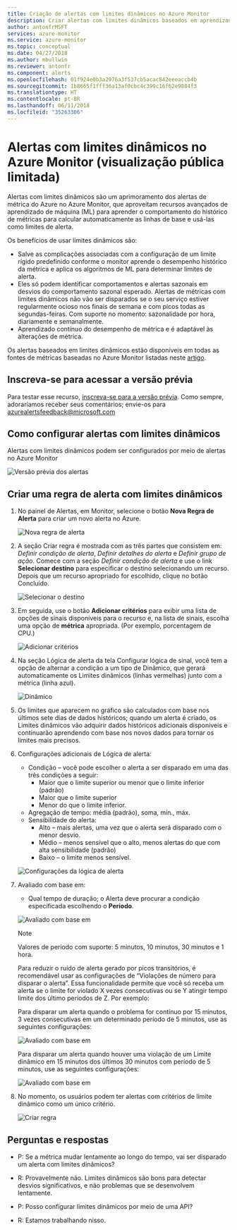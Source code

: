 ```yaml
---
title: Criação de alertas com limites dinâmicos no Azure Monitor
description: Criar alertas com limites dinâmicos baseados em aprendizado de máquina
author: antonfrMSFT
services: azure-monitor
ms.service: azure-monitor
ms.topic: conceptual
ms.date: 04/27/2018
ms.author: mbullwin
ms.reviewer: antonfr
ms.component: alerts
ms.openlocfilehash: 01f924e0b3a2976a3f537cb5acac842eeeaccb4b
ms.sourcegitcommit: 1b8665f1fff36a13af0cbc4c399c16f62e9884f3
ms.translationtype: HT
ms.contentlocale: pt-BR
ms.lasthandoff: 06/11/2018
ms.locfileid: "35263306"
---
```

# <a name="alerts-with-dynamic-thresholds-in-azure-monitor-limited-public-preview"></a>Alertas com limites dinâmicos no Azure Monitor (visualização pública limitada)

Alertas com limites dinâmicos são um aprimoramento dos alertas de métrica do Azure no Azure Monitor, que aproveitam recursos avançados de aprendizado de máquina (ML) para aprender o comportamento do histórico de métricas para calcular automaticamente as linhas de base e usá-las como limites de alerta.

Os benefícios de usar limites dinâmicos são:

- Salve as complicações associadas com a configuração de um limite rígido predefinido conforme o monitor aprende o desempenho histórico da métrica e aplica os algoritmos de ML para determinar limites de alerta.
- Eles só podem identificar comportamentos e alertas sazonais em desvios do comportamento sazonal esperado. Alertas de métricas com limites dinâmicos não vão ser disparados se o seu serviço estiver regularmente ocioso nos finais de semana e com picos todas as segundas-feiras. Com suporte no momento: sazonalidade por hora, diariamente e semanalmente.
- Aprendizado contínuo do desempenho de métrica e é adaptável às alterações de métrica.

Os alertas baseados em limites dinâmicos estão disponíveis em todas as fontes de métricas baseadas no Azure Monitor listadas neste [artigo](https://docs.microsoft.com/azure/monitoring-and-diagnostics/monitoring-near-real-time-metric-alerts#what-resources-can-i-create-near-real-time-metric-alerts-for).

## <a name="sign-up-to-access-the-preview"></a>Inscreva-se para acessar a versão prévia

Para testar esse recurso, [inscreva-se para a versão prévia](http://aka.ms/DynamicThresholdMetricAlerts). Como sempre, adoraríamos receber seus comentários; envie-os para [azurealertsfeedback@microsoft.com](mailto:azurealertsfeedback@microsoft.com)

## <a name="how-to-configure-alerts-with-dynamic-thresholds"></a>Como configurar alertas com limites dinâmicos

Alertas com limites dinâmicos podem ser configurados por meio de alertas no Azure Monitor

![Versão prévia dos alertas](./media/monitoring-alerts-dynamic-thresholds/0001.png)

## <a name="creating-an-alert-rule-with-dynamic-thresholds"></a>Criar uma regra de alerta com limites dinâmicos

1. No painel de Alertas, em Monitor, selecione o botão **Nova Regra de Alerta** para criar um novo alerta no Azure.

   ![Nova regra de alerta](./media/monitoring-alerts-dynamic-thresholds/002.png)

2. A seção Criar regra é mostrada com as três partes que consistem em: _Definir condição de alerta_, _Definir detalhes do alerta_ e _Definir grupo de ação_. Comece com a seção _Definir condição de alerta_ e use o link **Selecionar destino** para especificar o destino selecionando um recurso. Depois que um recurso apropriado for escolhido, clique no botão Concluído.

   ![Selecionar o destino](./media/monitoring-alerts-dynamic-thresholds/0003.png)

3. Em seguida, use o botão **Adicionar critérios** para exibir uma lista de opções de sinais disponíveis para o recurso e, na lista de sinais, escolha uma opção de **métrica** apropriada. (Por exemplo, porcentagem de CPU.)

   ![Adicionar critérios](./media/monitoring-alerts-dynamic-thresholds/004.png)

4. Na seção Lógica de alerta da tela Configurar lógica de sinal, você tem a opção de alternar a condição a um tipo de Dinâmico, que gerará automaticamente os Limites dinâmicos (linhas vermelhas) junto com a métrica (linha azul).

   ![Dinâmico](./media/monitoring-alerts-dynamic-thresholds/005.png)

5. Os limites que aparecem no gráfico são calculados com base nos últimos sete dias de dados históricos; quando um alerta é criado, os Limites dinâmicos vão adquirir dados históricos adicionais disponíveis e continuarão aprendendo com base nos novos dados para tornar os limites mais precisos.

6. Configurações adicionais de Lógica de alerta:
   - Condição – você pode escolher o alerta a ser disparado em uma das três condições a seguir:
       - Maior que o limite superior ou menor que o limite inferior (padrão)
       - Maior que o limite superior
       - Menor do que o limite inferior.
   - Agregação de tempo: média (padrão), soma, mín., máx.
   - Sensibilidade do alerta:
       - Alto – mais alertas, uma vez que o alerta será disparado com o menor desvio.
       - Médio – menos sensível que o alto, menos alertas do que com alta sensibilidade (padrão)
       - Baixo – o limite menos sensível.

    ![Configurações da lógica de alerta](./media/monitoring-alerts-dynamic-thresholds/00007.png)

7. Avaliado com base em:
    -  Qual tempo de duração; o Alerta deve procurar a condição especificada escolhendo o **Período**.

    ![Avaliado com base em](./media/monitoring-alerts-dynamic-thresholds/007.png)

   > [!NOTE]
   > Valores de período com suporte: 5 minutos, 10 minutos, 30 minutos e 1 hora.

   Para reduzir o ruído de alerta gerado por picos transitórios, é recomendável usar as configurações de “Violações de número para disparar o alerta”. Essa funcionalidade permite que você só receba um alerta se o limite for violado X vezes consecutivas ou se Y atingir tempo limite dos último períodos de Z. Por exemplo: 

    Para disparar um alerta quando o problema for contínuo por 15 minutos, 3 vezes consecutivas em um determinado período de 5 minutos, use as seguintes configurações:

   ![Avaliado com base em](./media/monitoring-alerts-dynamic-thresholds/0008.png)

    Para disparar um alerta quando houver uma violação de um Limite dinâmico em 15 minutos dos últimos 30 minutos com período de 5 minutos, use as seguintes configurações:

   ![Avaliado com base em](./media/monitoring-alerts-dynamic-thresholds/0009.png)

8. No momento, os usuários podem ter alertas com critérios de limite dinâmico como um único critério.

   ![Criar regra](./media/monitoring-alerts-dynamic-thresholds/010.png)

## <a name="q--a"></a>Perguntas e respostas

- P: Se a métrica mudar lentamente ao longo do tempo, vai ser disparado um alerta com limites dinâmicos?

- R: Provavelmente não. Limites dinâmicos são bons para detectar desvios significativos, e não problemas que se desenvolvem lentamente.

- P: Posso configurar limites dinâmicos por meio de uma API?

- R: Estamos trabalhando nisso.
